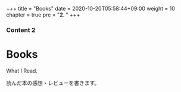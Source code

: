 +++
title = "Books"
date = 2020-10-20T05:58:44+09:00
weight = 10
chapter = true
pre = "<b>2. </b>"
+++

### Content 2

# Books

What I Read.

読んだ本の感想・レビューを書きます。
